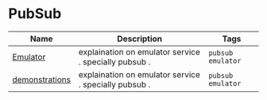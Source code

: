 # PubSub

| Name | Description | Tags |
| ---- | ----------- | ---- |
| [Emulator](./Emulator) | explaination on emulator service . specially pubsub . | `pubsub` `emulator` |
| [demonstrations](./demos) | explaination on emulator service . specially pubsub . | `pubsub` `emulator` |


